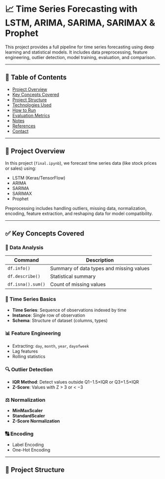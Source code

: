 # 📈 Time Series Forecasting with LSTM, ARIMA, SARIMA, SARIMAX & Prophet

This project provides a full pipeline for time series forecasting using deep learning and statistical models. It includes data preprocessing, feature engineering, outlier detection, model training, evaluation, and comparison.

---

## 📘 Table of Contents

- [Project Overview](#project-overview)
- [Key Concepts Covered](#key-concepts-covered)
- [Project Structure](#project-structure)
- [Technologies Used](#technologies-used)
- [How to Run](#how-to-run)
- [Evaluation Metrics](#evaluation-metrics)
- [Notes](#notes)
- [References](#references)
- [Contact](#contact)

---

## 📌 Project Overview

In this project (`final.ipynb`), we forecast time series data (like stock prices or sales) using:

- LSTM (Keras/TensorFlow)
- ARIMA
- SARIMA
- SARIMAX
- Prophet

Preprocessing includes handling outliers, missing data, normalization, encoding, feature extraction, and reshaping data for model compatibility.

---

## ✅ Key Concepts Covered

### 🧼 Data Analysis

| Command | Description |
|--------|-------------|
| `df.info()` | Summary of data types and missing values |
| `df.describe()` | Statistical summary |
| `df.isna().sum()` | Count of missing values |

### 📅 Time Series Basics
- **Time Series**: Sequence of observations indexed by time
- **Instance**: Single row of observation
- **Schema**: Structure of dataset (columns, types)

### 📊 Feature Engineering
- Extracting: `day`, `month`, `year`, `dayofweek`
- Lag features
- Rolling statistics

### 🔍 Outlier Detection
- **IQR Method**: Detect values outside Q1−1.5×IQR or Q3+1.5×IQR
- **Z-Score**: Values with Z > 3 or < −3

### ⚖️ Normalization
- **MinMaxScaler**
- **StandardScaler**
- **Z-Score Normalization**

### 🔠 Encoding
- Label Encoding
- One-Hot Encoding

---

## 📁 Project Structure

